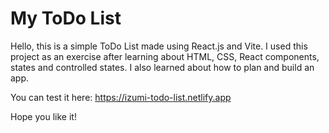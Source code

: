 # My ToDo List

Hello, this is a simple ToDo List made using React.js and Vite.
I used this project as an exercise after learning about HTML, CSS, React components, states and controlled states. I also learned about how to plan and build an app.

You can test it here:
https://izumi-todo-list.netlify.app

Hope you like it!
